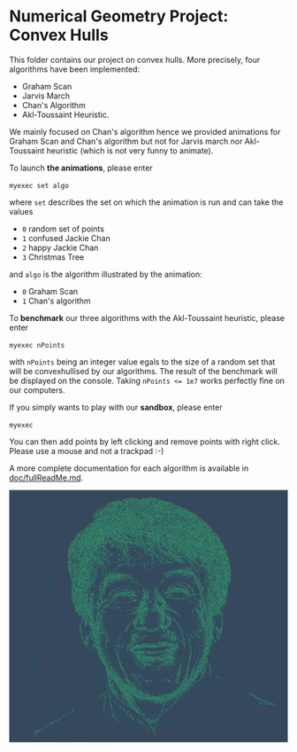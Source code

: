 Numerical Geometry Project: Convex Hulls
========================================

This folder contains our project on convex hulls.
More precisely, four algorithms have been implemented:
 * Graham Scan
 * Jarvis March
 * Chan's Algorithm
 * Akl-Toussaint Heuristic.
 
We mainly focused on Chan's algorithm hence we provided animations for Graham Scan and Chan's algorithm but not for Jarvis march nor Akl-Toussaint heuristic (which is not very funny to animate).

To launch **the animations**, please enter 

`myexec set algo`

where `set` describes the set on which the animation is run and can take the values
 * `0` random set of points
 * `1` confused Jackie Chan
 * `2` happy Jackie Chan
 * `3` Christmas Tree 
 
and `algo` is the algorithm illustrated by the animation:
 * `0` Graham Scan
 * `1` Chan's algorithm
 
To **benchmark** our three algorithms with the Akl-Toussaint heuristic, please enter

`myexec nPoints`

with `nPoints` being an integer value egals to the size of a random set that will be convexhullised by our algorithms. The result of the benchmark will be displayed on the console. Taking `nPoints <= 1e7` works perfectly fine on our computers.

If you simply wants to play with our **sandbox**, please enter

`myexec`

You can then add points by left clicking and remove points with right click. Please use a mouse and not a trackpad :-)


A more complete documentation for each algorithm is available in [doc/fullReadMe.md](doc/fullReadMe.md).

![](doc/chan.jpg)


<!--
It should contain:
 * this file (**README.md**)
 * the description of the structure of the program in **CMakeLists.txt**
 * a **src** directory containing the the source code of your program
 * a **doc** directory containing more documentation
 * a **deps** directory containing the BOV library

See [doc/COMPILING.md](doc/COMPILING.md) for a step by step tutorial
on how to build the program.

See [doc/tutorial.md](doc/tutorial.md) for a step by step tutorial on
how to use the BOV library.

See [deps/BOV/include/BOV.h](deps/BOV/include/BOV.h)
for help on the BOV library functions.

See [deps/BOV/examples/](deps/BOV/examples/) for more
examples using the BOV library

-->
